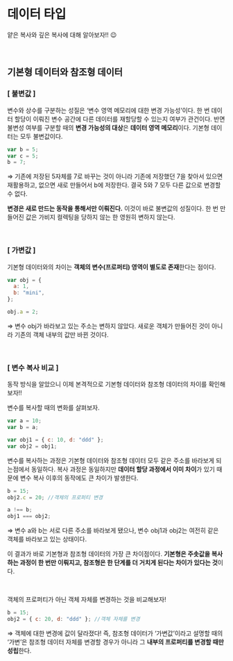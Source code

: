 # 데이터 타입

얕은 복사와 깊은 복사에 대해 알아보자!! 😉

<br>

## 기본형 데이터와 참조형 데이터

### [ 불변값 ]

변수와 상수를 구분하는 성질은 ‘변수 영역 메모리에 대한 변경 가능성’이다. 한 번 데이터 할당이 이뤄진 변수 공간에 다른 데이터를 재할당할 수 있는지 여부가 관건이다. 반면 불변성 여부를 구분할 때의 **변경 가능성의 대상**은 **데이터 영역 메모리**이다. 기본형 데이터는 모두 불변값이다.

```js
var b = 5;
var c = 5;
b = 7;
```

⇒ 기존에 저장된 5자체를 7로 바꾸는 것이 아니라 기존에 저장했던 7을 찾아서 있으면 재활용하고, 없으면 새로 만들어서 b에 저장한다. 결국 5와 7 모두 다른 값으로 변경할 수 없다.

**변경은 새로 만드는 동작을 통해서만 이뤄진다.** 이것이 바로 불변값의 성질이다. 한 번 만들어진 값은 가비지 컬렉팅을 당하지 않는 한 영원히 변하지 않는다.

<br>

### [ 가변값 ]

기본형 데이터와의 차이는 **객체의 변수(프로퍼티) 영역이 별도로 존재**한다는 점이다.

```js
var obj = {
  a: 1,
  b: "mini",
};

obj.a = 2;
```

⇒ 변수 obj가 바라보고 있는 주소는 변하지 않았다. 새로운 객체가 만들어진 것이 아니라 기존의 객체 내부의 값만 바뀐 것이다.

<br>

### [ 변수 복사 비교 ]

동작 방식을 알았으니 이제 본격적으로 기본형 데이터와 참조형 데이터의 차이를 확인해보자!!

변수를 복사할 때의 변화를 살펴보자.

```js
var a = 10;
var b = a;

var obj1 = { c: 10, d: "ddd" };
var obj2 = obj1;
```

변수를 복사하는 과정은 기본형 데이터와 참조형 데이터 모두 같은 주소를 바라보게 되는점에서 동일하다. 복사 과정은 동일하지만 **데이터 할당 과정에서 이미 차이**가 있기 때문에 변수 복사 이후의 동작에도 큰 차이가 발생한다.

```js
b = 15;
obj2.c = 20; //객체의 프로퍼티 변경
```

```js
a !== b;
obj1 === obj2;
```

⇒ 변수 a와 b는 서로 다른 주소를 바라보게 됐으나, 변수 obj1과 obj2는 여전히 같은 객체를 바라보고 있는 상태이다.

이 결과가 바로 기본형과 참조형 데이터의 가장 큰 차이점이다. **기본형은 주솟값을 복사하는 과정이 한 번만 이뤄지고, 참조형은 한 단계를 더 거치게 된다는 차이가 있다는 것**이다.

<br>

객체의 프로퍼티가 아닌 객체 자체를 변경하는 것을 비교해보자!

```js
b = 15;
obj2 = { c: 20, d: "ddd" }; //객체 자체를 변경
```

⇒ 객체에 대한 변경에 값이 달라졌다! 즉, 참조형 데이터가 ‘가변값’이라고 설명할 때의 ‘가변’은 참조형 데이터 자체를 변경할 경우가 아니라 그 **내부의 프로퍼티를 변경할 때만 성립**한다.
